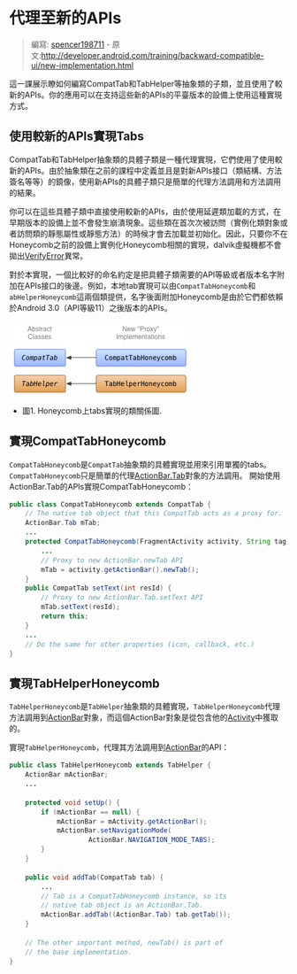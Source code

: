 # 代理至新的APIs

> 編寫: [spencer198711](https://github.com/spencer198711) - 原文:<http://developer.android.com/training/backward-compatible-ui/new-implementation.html>

這一課展示瞭如何編寫CompatTab和TabHelper等抽象類的子類，並且使用了較新的APIs。你的應用可以在支持這些新的APIs的平臺版本的設備上使用這種實現方式。

## 使用較新的APIs實現Tabs

CompatTab和TabHelper抽象類的具體子類是一種代理實現，它們使用了使用較新的APIs。由於抽象類在之前的課程中定義並且是對新APIs接口（類結構、方法簽名等等）的鏡像，使用新APIs的具體子類只是簡單的代理方法調用和方法調用的結果。

你可以在這些具體子類中直接使用較新的APIs，由於使用延遲類加載的方式，在早期版本的設備上並不會發生崩潰現象。這些類在首次次被訪問（實例化類對象或者訪問類的靜態屬性或靜態方法）的時候才會去加載並初始化。因此，只要你不在Honeycomb之前的設備上實例化Honeycomb相關的實現，dalvik虛擬機都不會拋出[VerifyError](http://developer.android.com/reference/java/lang/VerifyError.html)異常。

對於本實現，一個比較好的命名約定是把具體子類需要的API等級或者版本名字附加在APIs接口的後邊。例如，本地tab實現可以由`CompatTabHoneycomb`和`abHelperHoneycomb`這兩個類提供，名字後面附加Honeycomb是由於它們都依賴於Android 3.0（API等級11）之後版本的APIs。

![backward-compatible-ui-classes-honeycomb](backward-compatible-ui-classes-honeycomb.png)

* 圖1. Honeycomb上tabs實現的類關係圖.

## 實現CompatTabHoneycomb

`CompatTabHoneycomb`是`CompatTab`抽象類的具體實現並用來引用單獨的tabs。`CompatTabHoneycomb`只是簡單的代理[ActionBar.Tab](http://developer.android.com/reference/android/app/ActionBar.Tab.html)對象的方法調用。
開始使用ActionBar.Tab的APIs實現CompatTabHoneycomb：

```java
public class CompatTabHoneycomb extends CompatTab {
    // The native tab object that this CompatTab acts as a proxy for.
    ActionBar.Tab mTab;
    ...
	protected CompatTabHoneycomb(FragmentActivity activity, String tag) {
        ...
        // Proxy to new ActionBar.newTab API
        mTab = activity.getActionBar().newTab();
    }
	public CompatTab setText(int resId) {
        // Proxy to new ActionBar.Tab.setText API
        mTab.setText(resId);
        return this;
    }
	...
    // Do the same for other properties (icon, callback, etc.)
}
```

## 實現TabHelperHoneycomb

`TabHelperHoneycomb`是`TabHelper`抽象類的具體實現，`TabHelperHoneycomb`代理方法調用到[ActionBar](http://developer.android.com/reference/android/app/ActionBar.html)對象，而這個ActionBar對象是從包含他的[Activity](http://developer.android.com/reference/android/app/Activity.html)中獲取的。

實現`TabHelperHoneycomb`，代理其方法調用到[ActionBar](http://developer.android.com/reference/android/app/ActionBar.html)的API：

```java
public class TabHelperHoneycomb extends TabHelper {
    ActionBar mActionBar;
    ...

    protected void setUp() {
        if (mActionBar == null) {
            mActionBar = mActivity.getActionBar();
            mActionBar.setNavigationMode(
                    ActionBar.NAVIGATION_MODE_TABS);
        }
    }

    public void addTab(CompatTab tab) {
        ...
        // Tab is a CompatTabHoneycomb instance, so its
        // native tab object is an ActionBar.Tab.
        mActionBar.addTab((ActionBar.Tab) tab.getTab());
    }

    // The other important method, newTab() is part of
    // the base implementation.
}
```
